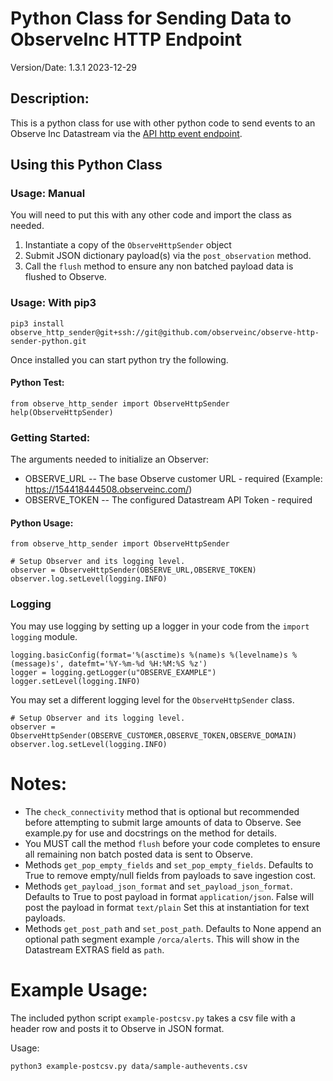 # Python Class for Sending Data to ObserveInc HTTP Endpoint

Version/Date: 1.3.1 2023-12-29

## Description:

This is a python class for use with other python code to send events to an Observe Inc Datastream via the [API http event endpoint](https://docs.observeinc.com/en/latest/content/data-ingestion/endpoints/http.html).

## Using this Python Class

### Usage: Manual

You will need to put this with any other code and import the class as needed.
1. Instantiate a copy of the `ObserveHttpSender` object
1. Submit JSON dictionary payload(s) via the `post_observation` method.
1. Call the `flush` method to ensure any non batched payload data is flushed to Observe.

### Usage: With pip3

    pip3 install observe_http_sender@git+ssh://git@github.com/observeinc/observe-http-sender-python.git

Once installed you can start python try the following.

#### Python Test:

    from observe_http_sender import ObserveHttpSender 
    help(ObserveHttpSender)

### Getting Started:

The arguments needed to initialize an Observer:

* OBSERVE_URL -- The base Observe customer URL - required (Example: https://154418444508.observeinc.com/)
* OBSERVE_TOKEN -- The configured Datastream API Token - required

#### Python Usage:

    from observe_http_sender import ObserveHttpSender

    # Setup Observer and its logging level.
    observer = ObserveHttpSender(OBSERVE_URL,OBSERVE_TOKEN)
    observer.log.setLevel(logging.INFO)

### Logging

You may use logging by setting up a logger in your code from the `import logging` module.

    logging.basicConfig(format='%(asctime)s %(name)s %(levelname)s %(message)s', datefmt='%Y-%m-%d %H:%M:%S %z')
    logger = logging.getLogger(u"OBSERVE_EXAMPLE")
    logger.setLevel(logging.INFO)

You may set a different logging level for the `ObserveHttpSender` class.

    # Setup Observer and its logging level.
    observer = ObserveHttpSender(OBSERVE_CUSTOMER,OBSERVE_TOKEN,OBSERVE_DOMAIN)
    observer.log.setLevel(logging.INFO)
    
# Notes:

* The `check_connectivity` method that is optional but recommended before attempting to submit large amounts of data to Observe. See example.py for use and docstrings on the method for details.
* You MUST call the method `flush` before your code completes to ensure all remaining non batch posted data is sent to Observe.
* Methods `get_pop_empty_fields` and `set_pop_empty_fields`. Defaults to True to remove empty/null fields from payloads to save ingestion cost.
* Methods `get_payload_json_format` and `set_payload_json_format`. Defaults to True to post payload in format `application/json`. False will post the payload in format `text/plain` Set this at instantiation for text payloads.
* Methods `get_post_path` and `set_post_path`. Defaults to None append an optional path segment example `/orca/alerts`. This will show in the Datastream EXTRAS field as `path`.

# Example Usage:

The included python script `example-postcsv.py` takes a csv file with a header row and posts it to Observe in JSON format.

Usage: 

    python3 example-postcsv.py data/sample-authevents.csv

